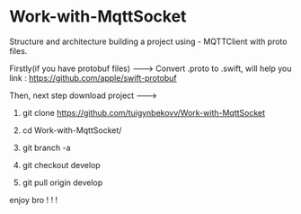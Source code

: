 # Work-with-MqttSocket
Structure and architecture building a project using -  MQTTClient with proto files.

Firstly(if you have protobuf files) --->
Convert .proto to .swift, will help you link : https://github.com/apple/swift-protobuf


Then, next step download project --->

1) git clone https://github.com/tuigynbekovv/Work-with-MqttSocket

2) cd Work-with-MqttSocket/

3) git branch -a

4) git checkout develop

5) git pull origin develop



enjoy bro ! ! !
